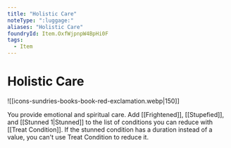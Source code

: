 ```yaml
---
title: "Holistic Care"
noteType: ":luggage:"
aliases: "Holistic Care"
foundryId: Item.OxfWjpnpW4BpHi0F
tags:
  - Item
---
```


# Holistic Care
![[icons-sundries-books-book-red-exclamation.webp|150]]

You provide emotional and spiritual care. Add [[Frightened]], [[Stupefied]], and [[Stunned 1|Stunned]] to the list of conditions you can reduce with [[Treat Condition]]. If the stunned condition has a duration instead of a value, you can't use Treat Condition to reduce it.
